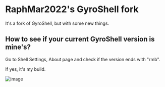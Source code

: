 # RaphMar2022's GyroShell fork

It's a fork of GyroShell, but with some new things.


## How to see if your current GyroShell version is mine's?

Go to Shell Settings, About page and check if the version ends with "rmb".

If yes, it's my build.

![image](https://user-images.githubusercontent.com/81994075/230680799-a00b2b63-d330-4538-9bc2-9f3399fcd3e7.png)
